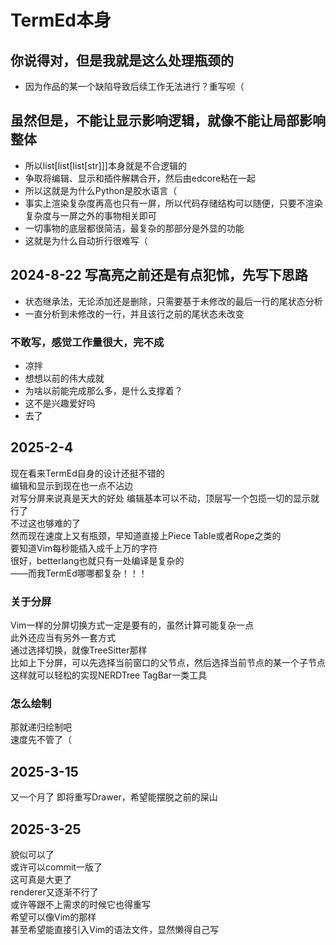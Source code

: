 # TermEd本身
## 你说得对，但是我就是这么处理瓶颈的
- 因为作品的某一个缺陷导致后续工作无法进行？重写呗（
## 虽然但是，不能让显示影响逻辑，就像不能让局部影响整体
- 所以list[list[list[str]]]本身就是不合逻辑的
- 争取将编辑、显示和插件解耦合开，然后由edcore粘在一起
- 所以这就是为什么Python是胶水语言（
- 事实上渲染复杂度再高也只有一屏，所以代码存储结构可以随便，只要不渲染复杂度与一屏之外的事物相关即可
- 一切事物的底层都很简洁，最复杂的那部分是外显的功能
- 这就是为什么自动折行很难写（
## 2024-8-22 写高亮之前还是有点犯怵，先写下思路
- 状态继承法，无论添加还是删除，只需要基于未修改的最后一行的尾状态分析
- 一直分析到未修改的一行，并且该行之前的尾状态未改变
### 不敢写，感觉工作量很大，完不成
- 凉拌
- 想想以前的伟大成就
- 为啥以前能完成那么多，是什么支撑着？
- 这不是兴趣爱好吗
- 去了
## 2025-2-4
现在看来TermEd自身的设计还挺不错的  
编辑和显示到现在也一点不沾边  
对写分屏来说真是天大的好处
编辑基本可以不动，顶层写一个包揽一切的显示就行了  
不过这也够难的了  
然而现在速度上又有瓶颈，早知道直接上Piece Table或者Rope之类的  
要知道Vim每秒能插入成千上万的字符  
很好，betterlang也就只有一处编译是复杂的  
——而我TermEd哪哪都复杂！！！  
### 关于分屏
Vim一样的分屏切换方式一定是要有的，虽然计算可能复杂一点  
此外还应当有另外一套方式  
通过选择切换，就像TreeSitter那样  
比如上下分屏，可以先选择当前窗口的父节点，然后选择当前节点的某一个子节点
这样就可以轻松的实现NERDTree TagBar一类工具  
### 怎么绘制
那就递归绘制吧  
速度先不管了（  
## 2025-3-15
又一个月了
即将重写Drawer，希望能摆脱之前的屎山
## 2025-3-25
貌似可以了  
或许可以commit一版了  
这可真是大更了  
renderer又逐渐不行了  
或许等跟不上需求的时候它也得重写  
希望可以像Vim的那样  
甚至希望能直接引入Vim的语法文件，显然懒得自己写